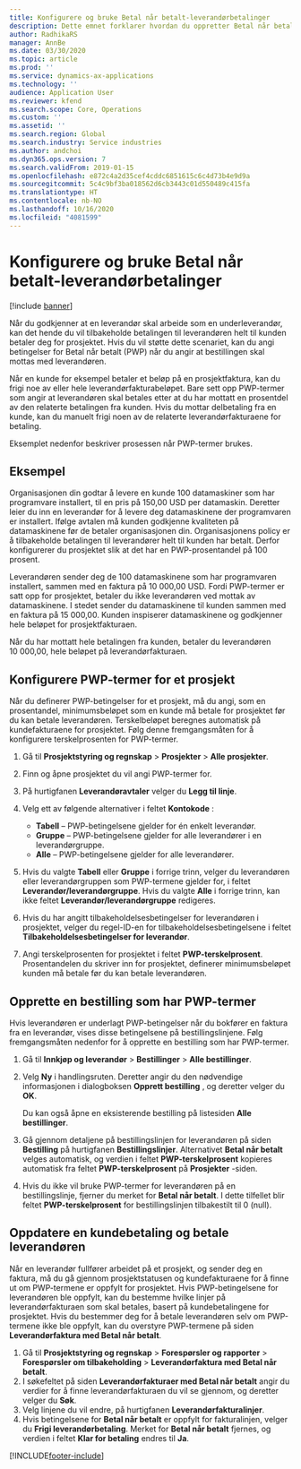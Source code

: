 ```yaml
---
title: Konfigurere og bruke Betal når betalt-leverandørbetalinger
description: Dette emnet forklarer hvordan du oppretter Betal når betalt-betingelser (PWP), slik at du kan frigi delvise leverandørbetalinger basert på kundebetalinger.
author: RadhikaRS
manager: AnnBe
ms.date: 03/30/2020
ms.topic: article
ms.prod: ''
ms.service: dynamics-ax-applications
ms.technology: ''
audience: Application User
ms.reviewer: kfend
ms.search.scope: Core, Operations
ms.custom: ''
ms.assetid: ''
ms.search.region: Global
ms.search.industry: Service industries
ms.author: andchoi
ms.dyn365.ops.version: 7
ms.search.validFrom: 2019-01-15
ms.openlocfilehash: e872c4a2d35cef4cddc6851615c6c4d73b4e9d9a
ms.sourcegitcommit: 5c4c9bf3ba018562d6cb3443c01d550489c415fa
ms.translationtype: HT
ms.contentlocale: nb-NO
ms.lasthandoff: 10/16/2020
ms.locfileid: "4081599"
---
```

# <a name="set-up-and-use-pay-when-paid-vendor-payments"></a>Konfigurere og bruke Betal når betalt-leverandørbetalinger

[!include [banner](../includes/banner.md)]

Når du godkjenner at en leverandør skal arbeide som en underleverandør, kan det hende du vil tilbakeholde betalingen til leverandøren helt til kunden betaler deg for prosjektet. Hvis du vil støtte dette scenariet, kan du angi betingelser for Betal når betalt (PWP) når du angir at bestillingen skal mottas med leverandøren.

Når en kunde for eksempel betaler et beløp på en prosjektfaktura, kan du frigi noe av eller hele leverandørfakturabeløpet. Bare sett opp PWP-termer som angir at leverandøren skal betales etter at du har mottatt en prosentdel av den relaterte betalingen fra kunden. Hvis du mottar delbetaling fra en kunde, kan du manuelt frigi noen av de relaterte leverandørfakturaene for betaling.

Eksemplet nedenfor beskriver prosessen når PWP-termer brukes.

## <a name="example"></a>Eksempel

Organisasjonen din godtar å levere en kunde 100 datamaskiner som har programvare installert, til en pris på 150,00 USD per datamaskin. Deretter leier du inn en leverandør for å levere deg datamaskinene der programvaren er installert. Ifølge avtalen må kunden godkjenne kvaliteten på datamaskinene før de betaler organisasjonen din. Organisasjonens policy er å tilbakeholde betalingen til leverandører helt til kunden har betalt. Derfor konfigurerer du prosjektet slik at det har en PWP-prosentandel på 100 prosent.

Leverandøren sender deg de 100 datamaskinene som har programvaren installert, sammen med en faktura på 10 000,00 USD. Fordi PWP-termer er satt opp for prosjektet, betaler du ikke leverandøren ved mottak av datamaskinene. I stedet sender du datamaskinene til kunden sammen med en faktura på 15 000,00. Kunden inspiserer datamaskinene og godkjenner hele beløpet for prosjektfakturaen.

Når du har mottatt hele betalingen fra kunden, betaler du leverandøren 10 000,00, hele beløpet på leverandørfakturaen.

## <a name="set-up-pwp-terms-for-a-project"></a>Konfigurere PWP-termer for et prosjekt

Når du definerer PWP-betingelser for et prosjekt, må du angi, som en prosentandel, minimumsbeløpet som en kunde må betale for prosjektet før du kan betale leverandøren. Terskelbeløpet beregnes automatisk på kundefakturaene for prosjektet. Følg denne fremgangsmåten for å konfigurere terskelprosenten for PWP-termer.

1. Gå til **Prosjektstyring og regnskap** \> **Prosjekter** \> **Alle prosjekter**.
2. Finn og åpne prosjektet du vil angi PWP-termer for.
3. På hurtigfanen **Leverandøravtaler** velger du **Legg til linje**.
3. Velg ett av følgende alternativer i feltet **Kontokode** :

    - **Tabell** – PWP-betingelsene gjelder for én enkelt leverandør.
    - **Gruppe** – PWP-betingelsene gjelder for alle leverandører i en leverandørgruppe.
    - **Alle** – PWP-betingelsene gjelder for alle leverandører.

4. Hvis du valgte **Tabell** eller **Gruppe** i forrige trinn, velger du leverandøren eller leverandørgruppen som PWP-termene gjelder for, i feltet **Leverandør/leverandørgruppe**. Hvis du valgte **Alle** i forrige trinn, kan ikke feltet **Leverandør/leverandørgruppe** redigeres.
5. Hvis du har angitt tilbakeholdelsesbetingelser for leverandøren i prosjektet, velger du regel-ID-en for tilbakeholdelsesbetingelsene i feltet **Tilbakeholdelsesbetingelser for leverandør**.
6. Angi terskelprosenten for prosjektet i feltet **PWP-terskelprosent**. Prosentandelen du skriver inn for prosjektet, definerer minimumsbeløpet kunden må betale før du kan betale leverandøren.

## <a name="create-a-po-that-has-pwp-terms"></a>Opprette en bestilling som har PWP-termer

Hvis leverandøren er underlagt PWP-betingelser når du bokfører en faktura fra en leverandør, vises disse betingelsene på bestillingslinjene. Følg fremgangsmåten nedenfor for å opprette en bestilling som har PWP-termer.

1. Gå til **Innkjøp og leverandør** \> **Bestillinger** \> **Alle bestillinger**.
2. Velg **Ny** i handlingsruten. Deretter angir du den nødvendige informasjonen i dialogboksen **Opprett bestilling** , og deretter velger du **OK**.

    Du kan også åpne en eksisterende bestilling på listesiden **Alle bestillinger**.

4. Gå gjennom detaljene på bestillingslinjen for leverandøren på siden **Bestilling** på hurtigfanen **Bestillingslinjer**. Alternativet **Betal når betalt** velges automatisk, og verdien i feltet **PWP-terskelprosent** kopieres automatisk fra feltet **PWP-terskelprosent** på **Prosjekter** -siden.
6. Hvis du ikke vil bruke PWP-termer for leverandøren på en bestillingslinje, fjerner du merket for **Betal når betalt**. I dette tilfellet blir feltet **PWP-terskelprosent** for bestillingslinjen tilbakestilt til 0 (null).

## <a name="update-a-customer-payment-and-pay-the-vendor"></a>Oppdatere en kundebetaling og betale leverandøren

Når en leverandør fullfører arbeidet på et prosjekt, og sender deg en faktura, må du gå gjennom prosjektstatusen og kundefakturaene for å finne ut om PWP-termene er oppfylt for prosjektet. Hvis PWP-betingelsene for leverandøren ble oppfylt, kan du bestemme hvilke linjer på leverandørfakturaen som skal betales, basert på kundebetalingene for prosjektet. Hvis du bestemmer deg for å betale leverandøren selv om PWP-termene ikke ble oppfylt, kan du overstyre PWP-termene på siden **Leverandørfaktura med Betal når betalt**.

1. Gå til **Prosjektstyring og regnskap** \> **Forespørsler og rapporter** \> **Forespørsler om tilbakeholding** \> **Leverandørfaktura med Betal når betalt**.
2. I søkefeltet på siden **Leverandørfakturaer med Betal når betalt** angir du verdier for å finne leverandørfakturaen du vil se gjennom, og deretter velger du **Søk**.
3. Velg linjene du vil endre, på hurtigfanen **Leverandørfakturalinjer**.
4. Hvis betingelsene for **Betal når betalt** er oppfylt for fakturalinjen, velger du **Frigi leverandørbetaling**. Merket for **Betal når betalt** fjernes, og verdien i feltet **Klar for betaling** endres til **Ja**.


[!INCLUDE[footer-include](../includes/footer-banner.md)]